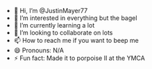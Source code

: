 - 👋 Hi, I’m @JustinMayer77
- 👀 I’m interested in everything but the bagel
- 🌱 I’m currently learning a lot
- 💞️ I’m looking to collaborate on lots
- 📫 How to reach me if you want to beep me
- 😄 Pronouns: N/A
- ⚡ Fun fact: Made it to porpoise II at the YMCA

<!---
JustinMayer77/JustinMayer77 is a ✨ special ✨ repository because its `README.md` (this file) appears on your GitHub profile.
You can click the Preview link to take a look at your changes.
--->
